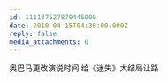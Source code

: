 ```yaml
---
id: 111137527879445000
date: 2010-04-15T04:30:00.000Z
reply: false
media_attachments: 0
---
```


奥巴马更改演说时间 给《迷失》大结局让路 ​​​​


